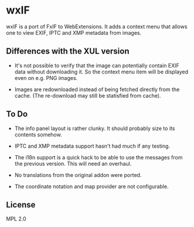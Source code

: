 # wxIF

wxIF is a port of FxIF to WebExtensions. It adds a context menu that
allows one to view EXIF, IPTC and XMP metadata from images.

## Differences with the XUL version

* It's not possible to verify that the image can potentially contain
  EXIF data without downloading it. So the context menu item will be
  displayed even on e.g. PNG images.

* Images are redownloaded instead of being fetched directly from the
  cache. (The re-download may still be statisfied from cache).

## To Do

* The info panel layout is rather clunky. It should probably size to
  its contents somehow.

* IPTC and XMP metadata support hasn't had much if any testing.

* The i18n support is a quick hack to be able to use the messages
  from the previous version. This will need an overhaul.

* No translations from the original addon were ported.

* The coordinate notation and map provider are not configurable.

## License

MPL 2.0
